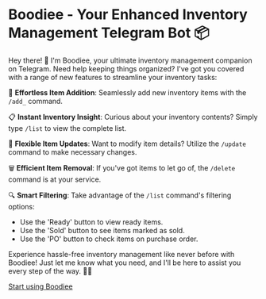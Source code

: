 # Boodiee - Your Enhanced Inventory Management Telegram Bot 📦

Hey there! 👋 I'm Boodiee, your ultimate inventory management companion on Telegram. Need help keeping things organized? I've got you covered with a range of new features to streamline your inventory tasks:

📝 **Effortless Item Addition**: Seamlessly add new inventory items with the `/add_` command.

📋 **Instant Inventory Insight**: Curious about your inventory contents? Simply type `/list` to view the complete list.

🔄 **Flexible Item Updates**: Want to modify item details? Utilize the `/update` command to make necessary changes.

🗑️ **Efficient Item Removal**: If you've got items to let go of, the `/delete` command is at your service.

🔍 **Smart Filtering**: Take advantage of the `/list` command's filtering options:
   - Use the 'Ready' button to view ready items.
   - Use the 'Sold' button to see items marked as sold.
   - Use the 'PO' button to check items on purchase order.

Experience hassle-free inventory management like never before with Boodiee! Just let me know what you need, and I'll be here to assist you every step of the way. 🤖🌟

[Start using Boodiee](https://t.me/boodiee_bot)
